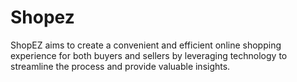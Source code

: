 # Shopez
ShopEZ aims to create a convenient and efficient online shopping experience for both buyers and sellers by leveraging technology to streamline the process and provide valuable insights. 
